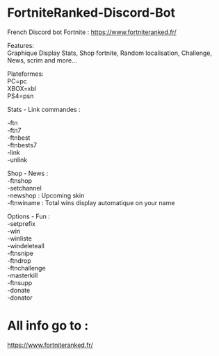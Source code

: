 # FortniteRanked-Discord-Bot
French Discord bot Fortnite :
https://www.fortniteranked.fr/

Features:<br>
Graphique Display Stats, Shop fortnite, Random localisation, Challenge, News, scrim and more...<br>


Plateformes: <br>
PC=pc<br>
XBOX=xbl<br>
PS4=psn<br>

Stats - Link commandes :<br>

-ftn <plateforme> <Epic game name><br>
-ftn7 <plateforme> <Epic game name><br>
-ftnbest <plateforme> <Epic game name> <Epic game name><br>
-ftnbests7 <plateforme> <Epic game name> <Epic game name><br>
-link <plateforme> <Epic game name><br>
-unlink <plateforme> <Epic game name><br>
  
Shop - News :<br>
-ftnshop<br>
-setchannel <id channel to display automatique shop><br>
-newshop : Upcoming skin<br>
-ftnwiname : Total wins display automatique on your name<br>

Options - Fun :<br>
-setprefix <newprefix><br>
-win<br>
-winliste<br>
-windeleteall<br>
-ftnsnipe<br>
-ftndrop<br>
-ftnchallenge<br>
-masterkill<br>
-ftnsupp <args><br>
-donate<br>
-donator<br>

# All info go to : <br>
https://www.fortniteranked.fr/
 




